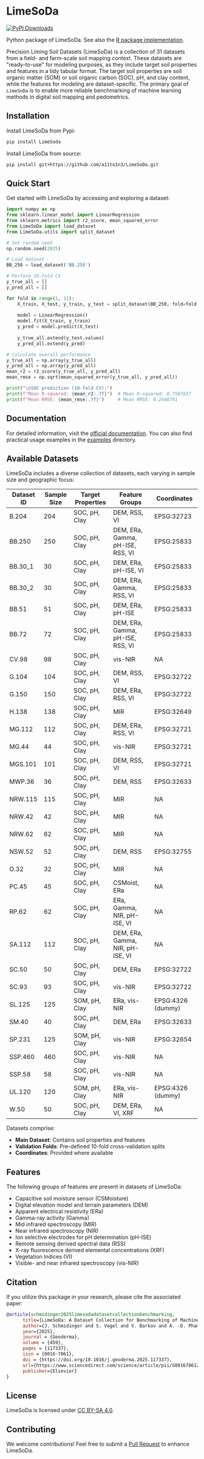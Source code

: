 # LimeSoDa
[![PyPI Downloads](https://static.pepy.tech/badge/limesoda/month)](https://pepy.tech/projects/limesoda)

Python package of LimeSoDa. See also the [R package implementation](https://github.com/JonasSchmidinger/LimeSoDa).

Precision Liming Soil Datasets (LimeSoDa) is a collection of 31 datasets from a field- and farm-scale soil mapping context. These datasets are "ready-to-use" for modeling purposes, as they include target soil properties and features in a tidy tabular format. The target soil properties are soil organic matter (SOM) or soil organic carbon (SOC), pH, and clay content, while the features for modeling are dataset-specific. The primary goal of `LimeSoDa` is to enable more reliable benchmarking of machine learning methods in digital soil mapping and pedometrics.

## Installation

Install LimeSoDa from Pypi:
```bash
pip install LimeSoda
```


Install LimeSoDa from source:
```bash
pip install git+https://github.com/a11to1n3/LimeSoDa.git
```

## Quick Start

Get started with LimeSoDa by accessing and exploring a dataset:

```python
import numpy as np
from sklearn.linear_model import LinearRegression
from sklearn.metrics import r2_score, mean_squared_error
from LimeSoDa import load_dataset
from LimeSoDa.utils import split_dataset

# Set random seed
np.random.seed(2025)

# Load dataset
BB_250 = load_dataset('BB.250')

# Perform 10-fold CV
y_true_all = []
y_pred_all = []

for fold in range(1, 11):
    X_train, X_test, y_train, y_test = split_dataset(BB_250, fold=fold, targets='SOC_target')
    
    model = LinearRegression()
    model.fit(X_train, y_train)
    y_pred = model.predict(X_test)
    
    y_true_all.extend(y_test.values)
    y_pred_all.extend(y_pred)

# Calculate overall performance
y_true_all = np.array(y_true_all)
y_pred_all = np.array(y_pred_all)
mean_r2 = r2_score(y_true_all, y_pred_all)
mean_rmse = np.sqrt(mean_squared_error(y_true_all, y_pred_all))

print("\nSOC prediction (10-fold CV):")
print(f"Mean R-squared: {mean_r2:.7f}")  # Mean R-squared: 0.7507837
print(f"Mean RMSE: {mean_rmse:.7f}")     # Mean RMSE: 0.2448791
```

## Documentation

For detailed information, visit the [official documentation](https://limesoda.readthedocs.io/en/latest/). You can also find practical usage examples in the [examples](examples/) directory.


## Available Datasets

LimeSoDa includes a diverse collection of datasets, each varying in sample size and geographic focus:

| Dataset ID | Sample Size | Target Properties | Feature Groups | Coordinates |
|------------|-------------|-------------------|----------------|-------------|
| B.204 | 204 | SOC, pH, Clay | DEM, RSS, VI | EPSG:32723 |
| BB.250 | 250 | SOC, pH, Clay | DEM, ERa, Gamma, pH-ISE, RSS, VI | EPSG:25833 |
| BB.30_1 | 30 | SOC, pH, Clay | DEM, ERa, pH-ISE, VI | EPSG:25833 |
| BB.30_2 | 30 | SOC, pH, Clay | DEM, ERa, Gamma, RSS, VI | EPSG:25833 |
| BB.51 | 51 | SOC, pH, Clay | DEM, ERa, pH-ISE | EPSG:25833 |
| BB.72 | 72 | SOC, pH, Clay | DEM, ERa, Gamma, pH-ISE, RSS, VI | EPSG:25833 |
| CV.98 | 98 | SOC, pH, Clay | vis-NIR | NA |
| G.104 | 104 | SOC, pH, Clay | DEM, RSS, VI | EPSG:32722 |
| G.150 | 150 | SOC, pH, Clay | DEM, ERa, RSS, VI | EPSG:32722 |
| H.138 | 138 | SOC, pH, Clay | MIR | EPSG:32649 |
| MG.112 | 112 | SOC, pH, Clay |  DEM, ERa, RSS, VI | EPSG:32721 |
| MG.44 | 44 | SOC, pH, Clay | vis-NIR | EPSG:32721 |
| MGS.101 | 101 | SOC, pH, Clay | DEM, RSS, VI | EPSG:32721 |
| MWP.36 | 36 | SOC, pH, Clay | DEM, RSS | EPSG:32633 |
| NRW.115 | 115 | SOC, pH, Clay | MIR | NA |
| NRW.42 | 42 | SOC, pH, Clay | MIR | NA |
| NRW.62 | 62 | SOC, pH, Clay | MIR | NA |
| NSW.52 | 52 | SOC, pH, Clay | DEM, RSS | EPSG:32755 |
| O.32 | 32 | SOC, pH, Clay | MIR | NA |
| PC.45 | 45 | SOC, pH, Clay | CSMoist, ERa | NA |
| RP.62 | 62 | SOC, pH, Clay | ERa, Gamma, NIR, pH-ISE, VI | NA |
| SA.112 | 112 | SOC, pH, Clay | DEM, ERa, Gamma, NIR, pH-ISE, VI | NA |
| SC.50 | 50 | SOC, pH, Clay | DEM, ERa | EPSG:32722 |
| SC.93 | 93 | SOC, pH, Clay | vis-NIR | EPSG:32722 |
| SL.125 | 125 | SOM, pH, Clay | ERa, vis-NIR | EPSG:4326 (dummy) |
| SM.40 | 40 | SOC, pH, Clay | DEM, ERa | EPSG:32633 |
| SP.231 | 125 | SOM, pH, Clay | vis-NIR | EPSG:32654 |
| SSP.460 | 460 | SOC, pH, Clay | vis-NIR | NA |
| SSP.58 | 58 | SOC, pH, Clay | vis-NIR | NA |
| UL.120 | 120 | SOM, pH, Clay | ERa, vis-NIR | EPSG:4326 (dummy) |
| W.50 | 50 | SOC, pH, Clay | DEM, ERa, VI, XRF | NA |

Datasets comprise:

- **Main Dataset**: Contains soil properties and features
- **Validation Folds**: Pre-defined 10-fold cross-validation splits
- **Coordinates**: Provided where available

## Features
The following groups of features are present in datasets of LimeSoDa:

- Capacitive soil moisture sensor (CSMoisture)
- Digital elevation model and terrain parameters (DEM)
- Apparent electrical resistivity (ERa)
- Gamma-ray activity (Gamma)
- Mid infrared spectroscopy (MIR)
- Near infrared spectroscopy (NIR)
- Ion selective electrodes for pH determination (pH-ISE)
- Remote sensing derived spectral data (RSS)
- X-ray fluorescence derived elemental concentrations (XRF)
- Vegetation Indices (VI)
- Visible- and near infrared spectroscopy (vis-NIR)

## Citation

If you utilize this package in your research, please cite the associated paper:

```bibtex
@article{schmidinger2025limesodadatasetcollectionbenchmarking,
      title={LimeSoDa: A Dataset Collection for Benchmarking of Machine Learning Regressors in Digital Soil Mapping}, 
      author={J. Schmidinger and S. Vogel and V. Barkov and A. -D. Pham and R. Gebbers and H. Tavakoli and J. Correa and T. R. Tavares and P. Filippi and E. J. Jones and V. Lukas and E. Boenecke and J. Ruehlmann and I. Schroeter and E. Kramer and S. Paetzold and M. Kodaira and A. M. J. -C. Wadoux and L. Bragazza and K. Metzger and J. Huang and D. S. M. Valente and J. L. Safanelli and E. L. Bottega and R. S. D. Dalmolin and C. Farkas and A. Steiger and T. Z. Horst and L. Ramirez-Lopez and T. Scholten and F. Stumpf and P. Rosso and M. M. Costa and R. S. Zandonadi and J. Wetterlind and M. Atzmueller},
      year={2025},
      journal = {Geoderma},
      volume = {459},
      pages = {117337},
      issn = {0016-7061},
      doi = {https://doi.org/10.1016/j.geoderma.2025.117337},
      url={https://www.sciencedirect.com/science/article/pii/S0016706125001752},
      publisher={Elsevier}
}
```

## License

LimeSoDa is licensed under [CC BY-SA 4.0](https://creativecommons.org/licenses/by-sa/4.0/).

## Contributing

We welcome contributions! Feel free to submit a [Pull Request](https://github.com/a11to1n3/LimeSoDa/pulls) to enhance LimeSoDa.
